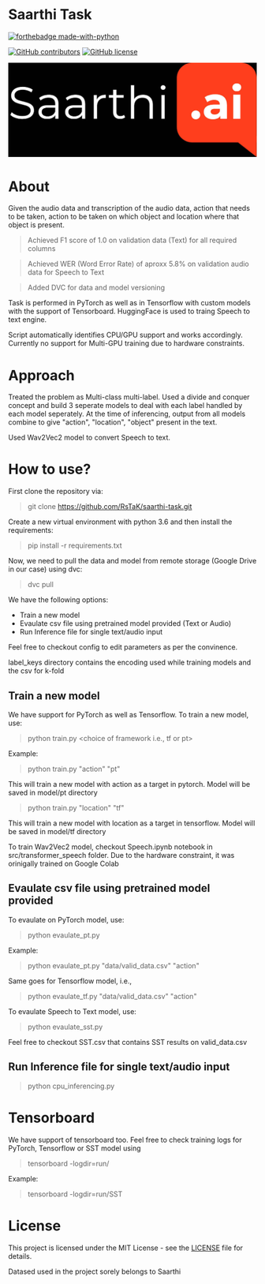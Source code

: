 # Saarthi Task
 
<p align="center">

  [![forthebadge made-with-python](http://ForTheBadge.com/images/badges/made-with-python.svg)](https://www.python.org/)

  [![GitHub contributors](https://img.shields.io/github/contributors/rstak/saarthi-task)](https://github.com/RsTaK/saarthi-task/graphs/contributors/)
  [![GitHub license](https://img.shields.io/github/license/rstak/saarthi-task)](https://github.com/RsTaK/saarthi-task/blob/master/LICENSE)
</p>  

<img src="assets\Saarthi-Logo.jpg"/>

# About

Given the audio data and transcription of the audio data, action that needs to be taken, action to be taken on which object and location where that object is present.

> Achieved F1 score of 1.0 on validation data (Text) for all required columns

> Achieved WER (Word Error Rate) of aproxx 5.8% on validation audio data for Speech to Text

> Added DVC for data and model versioning

Task is performed in PyTorch as well as in Tensorflow with custom models with the support of Tensorboard. HuggingFace is used to traing Speech to text engine. 

Script automatically identifies CPU/GPU support and works accordingly. Currently no support for Multi-GPU training due to hardware constraints.

# Approach

Treated the problem as Multi-class multi-label. Used a divide and conquer concept and build 3 seperate models to deal with each label handled by each model seperately. At the time of inferencing, output from all models combine to give "action", "location", "object" present in the text.

Used Wav2Vec2 model to convert Speech to text.

# How to use?

First clone the repository via:

>git clone https://github.com/RsTaK/saarthi-task.git

Create a new virtual environment with python 3.6 and then install the requirements:

> pip install -r requirements.txt 

Now, we need to pull the data and model from remote storage (Google Drive in our case) using dvc:
> dvc pull

We have the following options:

* Train a new model
* Evaulate csv file using pretrained model provided (Text or Audio)
* Run Inference file for single text/audio input

Feel free to checkout config to edit parameters as per the convinence.

label_keys directory contains the encoding used while training models and the csv for k-fold 

## Train a new model

We have support for PyTorch as well as Tensorflow. To train a new model, use:
> python train.py <specify the target_name> <choice of framework i.e., tf or pt>

Example:

> python train.py "action" "pt"

This will train a new model with action as a target in pytorch. Model will be saved in model/pt directory

> python train.py "location" "tf"

This will train a new model with location as a target in tensorflow. Model will be saved in model/tf directory

To train Wav2Vec2 model, checkout Speech.ipynb notebook in src/transformer_speech folder. Due to the hardware constraint, it was orinigally trained on Google Colab


## Evaulate csv file using pretrained model provided

To evaulate on PyTorch model, use:

> python evaulate_pt.py <path to the csv> <Enter the columns name to be treated as target>

Example:

> python evaulate_pt.py "data/valid_data.csv" "action"

Same goes for Tensorflow model, i.e.,

> python evaulate_tf.py "data/valid_data.csv" "action"

To evaulate Speech to Text model, use:

> python evaulate_sst.py <path to the csv> <Base dir where all audio files are located>

Feel free to checkout SST.csv that contains SST results on valid_data.csv

## Run Inference file for single text/audio input

> python cpu_inferencing.py <Enter the text you want to check on> <Pass audio else Enter None> <pt or tf for the choice of model from specific framework>

# Tensorboard

We have support of tensorboard too. Feel free to check training logs for PyTorch, Tensorflow or SST model using

>tensorboard -logdir=run/<Enter the name whose logs is to be checked>

Example:

> tensorboard -logdir=run/SST


# License

This project is licensed under the MIT License - see the [LICENSE](https://github.com/RsTaK/saarthi-task/blob/master/LICENSE) file for details.

Datased used in the project sorely belongs to Saarthi
